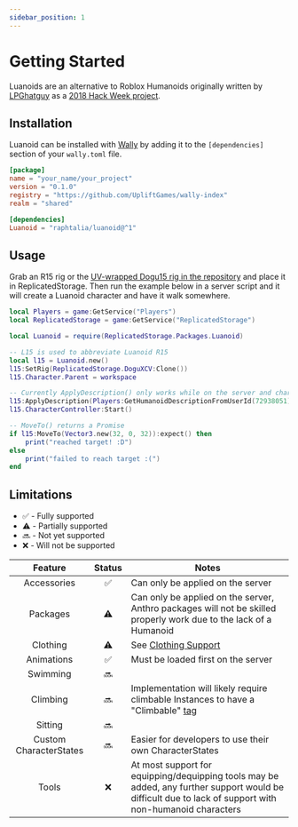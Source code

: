 ```yaml
---
sidebar_position: 1
---
```


# Getting Started

Luanoids are an alternative to Roblox Humanoids originally written by [LPGhatguy](https://github.com/LPGhatguy) as a [2018 Hack Week project](https://github.com/LPGhatguy/luanoid).

## Installation

Luanoid can be installed with [Wally](https://wally.run) by adding it to the `[dependencies]` section of your `wally.toml` file.

```toml
[package]
name = "your_name/your_project"
version = "0.1.0"
registry = "https://github.com/UpliftGames/wally-index"
realm = "shared"

[dependencies]
Luanoid = "raphtalia/luanoid@^1"
```

## Usage

Grab an R15 rig or the [UV-wrapped Dogu15 rig in the repository](https://github.com/raphtalia/Luanoid/blob/17f8acf15d01ccca7f94599d51ba26c613d9e587/assets/DoguXCV.rbxm)
and place it in ReplicatedStorage. Then run the example below in a server script and it will create a Luanoid character
and have it walk somewhere.

```lua
local Players = game:GetService("Players")
local ReplicatedStorage = game:GetService("ReplicatedStorage")

local Luanoid = require(ReplicatedStorage.Packages.Luanoid)

-- L15 is used to abbreviate Luanoid R15
local l15 = Luanoid.new()
l15:SetRig(ReplicatedStorage.DoguXCV:Clone())
l15.Character.Parent = workspace

-- Currently ApplyDescription() only works while on the server and character is under Workspace
l15:ApplyDescription(Players:GetHumanoidDescriptionFromUserId(72938051))
l15.CharacterController:Start()

-- MoveTo() returns a Promise
if l15:MoveTo(Vector3.new(32, 0, 32)):expect() then
    print("reached target! :D")
else
    print("failed to reach target :(")
end
```

## Limitations

- :white_check_mark: - Fully supported
- :warning: - Partially supported
- :soon: - Not yet supported
- :x: - Will not be supported

|        Feature         |       Status       | Notes                                                                                                                                                        |
| :--------------------: | :----------------: | ------------------------------------------------------------------------------------------------------------------------------------------------------------ |
|      Accessories       | :white_check_mark: | Can only be applied on the server                                                                                                                            |
|        Packages        |     :warning:      | Can only be applied on the server, Anthro packages will not be skilled properly work due to the lack of a Humanoid                                           |
|        Clothing        |     :warning:      | See [Clothing Support](clothingSupport)                                                                                                                      |
|       Animations       | :white_check_mark: | Must be loaded first on the server                                                                                                                           |
|        Swimming        |       :soon:       |                                                                                                                                                              |
|        Climbing        |       :soon:       | Implementation will likely require climbable Instances to have a "Climbable" [tag](https://developer.roblox.com/en-us/api-reference/class/CollectionService) |
|        Sitting         |       :soon:       |                                                                                                                                                              |
| Custom CharacterStates |       :soon:       | Easier for developers to use their own CharacterStates                                                                                                       |
|         Tools          |        :x:         | At most support for equipping/dequipping tools may be added, any further support would be difficult due to lack of support with non-humanoid characters      |
